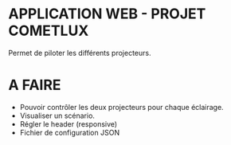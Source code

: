 # APPLICATION WEB - PROJET COMETLUX
Permet de piloter les différents projecteurs.

# A FAIRE
- Pouvoir contrôler les deux projecteurs pour chaque éclairage.
- Visualiser un scénario.
- Régler le header (responsive)
- Fichier de configuration JSON